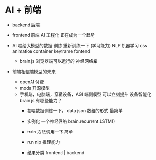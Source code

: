 # AI + 前端
- backend 后端



- frontend 前端
  AI 工程化 正在成为一个趋势


- AI
  喂给大模型的数据
  训练  重新训练一下  (学习能力)  NLP 机器学习
  css animation container keyframe    fontend

  - brain.js  浏览器端可以运行的 神经网络库


- 前端相信端模型的未来
  - openAI 付费
  - moda 开源模型
  - 手机端，电脑端，穿戴设备，AGI 端侧模型
   可以立刻提升  设备智能化
   brain.js 有哪些能力？
     - 投喂数据训练一下，
       data  json 数组的形式 最简单

     - 实例化 一个神经网络
       brain.recurrent.LSTM()

     - train 方法调用一下 简单

     - run nlp 推理能力

     - 结果分类 frontend | backend